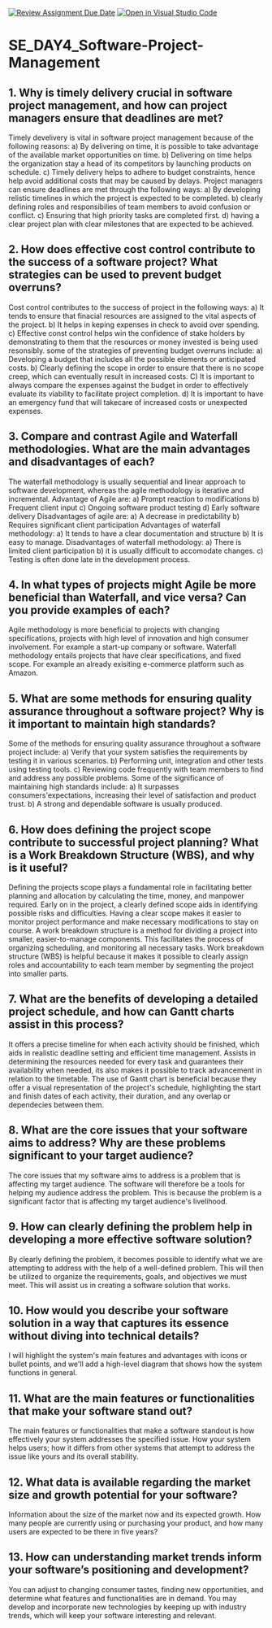 [![Review Assignment Due Date](https://classroom.github.com/assets/deadline-readme-button-22041afd0340ce965d47ae6ef1cefeee28c7c493a6346c4f15d667ab976d596c.svg)](https://classroom.github.com/a/9pw6JKcu)
[![Open in Visual Studio Code](https://classroom.github.com/assets/open-in-vscode-2e0aaae1b6195c2367325f4f02e2d04e9abb55f0b24a779b69b11b9e10269abc.svg)](https://classroom.github.com/online_ide?assignment_repo_id=18451584&assignment_repo_type=AssignmentRepo)
# SE_DAY4_Software-Project-Management
## 1. Why is timely delivery crucial in software project management, and how can project managers ensure that deadlines are met?
Timely develivery is vital in software project management because of the following reasons:
a) By delivering on time, it is possible to take advantage of the available market opportunities on time.
b) Delivering on time helps the organization stay a head of its competitors by launching products on schedule.
c) Timely delivery helps to adhere to budget constraints, hence help avoid additional costs that may be caused by delays.
Project managers can ensure deadlines are met through the following ways:
a) By developing relistic timelines in which the project is expected to be completed.
b) clearly defining roles and responsibilies of team members to avoid confusion or conflict.
c) Ensuring that high priority tasks are completed first.
d) having a clear project plan with clear milestones that are expected to be achieved.
## 2. How does effective cost control contribute to the success of a software project? What strategies can be used to prevent budget overruns?
Cost control contributes to the success of project in the following ways:
a) It tends to ensure that finacial resources are assigned to the vital aspects of the project.
b) It helps in keping expenses in check to avoid over spending.
c) Effective const control helps win the confidence of stake holders by demonstrating to them that the resources or money invested is being used resonsibly.
some of the strategies of preventing budget overruns include:
a) Developing a budget that includes all the possible elements or anticipated costs.
b) Clearly defining the scope in order to ensure that there is no scope creep, which can eventually result in increased costs.
C) It is important to always compare the expenses against the budget in order to effectively evaluate its viability to facilitate project completion. 
d) It is important to have an emergency fund that will takecare of increased costs or unexpected expenses.
## 3. Compare and contrast Agile and Waterfall methodologies. What are the main advantages and disadvantages of each?
The waterfall methodology is usually sequential and linear approach to software development, whereas the agile methodology is iterative and incremental.
Advantage of Agile are:
a) Prompt reaction to modifications
b) Frequent client input
c) Ongoing software product testing
d) Early software delivery
Disadvantages of agile are:
a) A decrease in predictability
b) Requires significant client participation
Advantages of waterfall methodology:
a) It tends to have a clear documentation and structure
b) It is easy to manage.
Disadvantages of waterfall methodology:
a) There is limited client participation
b) it is usually difficult to accomodate changes.
c) Testing is often done late in the development process.
## 4. In what types of projects might Agile be more beneficial than Waterfall, and vice versa? Can you provide examples of each?
Agile methodology is more beneficial to projects with changing specifications, projects with high level of innovation and high consumer involvement. For example a start-up company or software.
Waterfall methodology entails projects that have clear specifications, and fixed scope. For example an already exisiting e-commerce platform such as Amazon.
## 5. What are some methods for ensuring quality assurance throughout a software project? Why is it important to maintain high standards?
Some of the methods for ensuring quality assurance throughout a software project include:
a) Verify that your system satisfies the requirements by testing it in various scenarios.
b) Performing unit, integration and other tests using testing tools.
c) Reviewing code frequently with team members to find and address any possible problems.
Some of the significance of maintaining high standards include:
a) It surpasses consumers'expectations, increasing their level of satisfaction and product trust.
b) A strong and dependable software is usually produced.
## 6. How does defining the project scope contribute to successful project planning? What is a Work Breakdown Structure (WBS), and why is it useful?
Defining the projects scope plays a fundamental role in facilitating better planning and allocation by calculating the time, money, and manpower required. Early on in the project, a clearly defined scope aids in identifying possible risks and difficulties. Having a clear scope makes it easier to monitor project performance and make necessary modifications to stay on course.
A work breakdown structure is a method for dividing a project into smaller, easier-to-manage components. This facilitates the process of organizing scheduling, and monitoring all necessary tasks. Work breakdown structure (WBS) is helpful because it makes it possible to clearly assign roles and accountability to each team  member by segmenting the project into smaller parts.
## 7. What are the benefits of developing a detailed project schedule, and how can Gantt charts assist in this process?
It offers a precise timeline for when each activity should be finished, which aids in realistic deadline setting and efficient time management. Assists in determining the resources needed for every task and guarantees their availability when needed, its also makes it possible to track advancement in relation to the timetable.
The use of Gantt chart is beneficial because they offer a visual representation of the project's schedule, highlighting the start and finish dates of each activity, their duration, and any overlap or dependecies between them.
## 8. What are the core issues that your software aims to address? Why are these problems significant to your target audience?
The core issues that my software aims to address is a problem that is affecting my target audience. The software will therefore be a tools for helping my audience address the problem. This is because the problem is a significant factor that is affecting my target audience's livelihood. 
## 9. How can clearly defining the problem help in developing a more effective software solution?
By clearly defining the problem, it becomes possible to identify what we are attempting to address with the help of a well-defined problem. This will then be utilized to organize the requirements, goals, and objectives we must meet. This will assist us in creating a software solution that works.
## 10. How would you describe your software solution in a way that captures its essence without diving into technical details?
I will highlight the system's main features  and advantages with icons or bullet points, and we'll add a high-level diagram that shows how the system functions in general.
## 11. What are the main features or functionalities that make your software stand out?
The main features or functionalities that make a software standout is how effectively your system addresses the specified issue. How your system helps users; how it differs from other systems that attempt to address the issue like yours and its overall stability.
## 12. What data is available regarding the market size and growth potential for your software?
Information about the size of the market now and its expected growth. How many people are currently using or purchasing your product, and how many users are expected to be there in five years?
## 13. How can understanding market trends inform your software’s positioning and development?
You can adjust to changing consumer tastes, finding new opportunities, and determine what features and functionalities are in demand. You may develop and incorporate new technologies by keeping up with industry trends, which will keep your software interesting and relevant.
